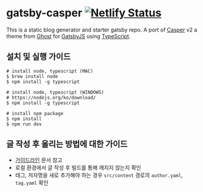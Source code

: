 # gatsby-casper [![Netlify Status](https://api.netlify.com/api/v1/badges/152d2680-84d3-4401-ad1e-fe39d4d046f2/deploy-status)](https://app.netlify.com/sites/databreak/deploys)

This is a static blog generator and starter gatsby repo. A port of [Casper](https://github.com/TryGhost/Casper) v2 a theme from [Ghost](https://ghost.org/) for [GatsbyJS](https://www.gatsbyjs.org/) using [TypeScript](https://www.typescriptlang.org/).

## 설치 및 실행 가이드

```
# install node, typescript (MAC)
$ brew install node
$ npm install -g typescript

# install node, typescript (WINDOWS)
# https://nodejs.org/ko/download/
$ npm install -g typescript

# install npm package
$ npm install
$ npm run dev
```

## 글 작성 후 올리는 방법에 대한 가이드

- [가이드라인](https://github.com/KaggleBreak/gatsby-casper/blob/master/GUIDELINE.md) 문서 참고
- 로컬 환경에서 글 작성 후 빌드를 통해 깨지지 않는지 확인
- 태그, 저자명을 새로 추가해야 하는 경우 `src/content` 경로의 `author.yaml`, `tag.yaml` 확인
